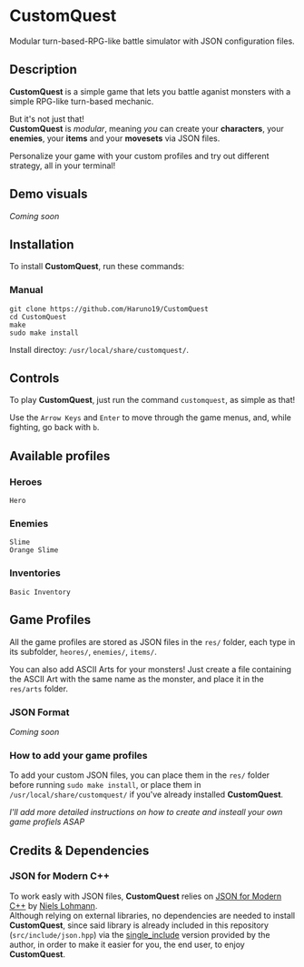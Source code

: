 # CustomQuest
Modular turn-based-RPG-like battle simulator with JSON configuration files.

## Description  
**CustomQuest** is a simple game that lets you battle aganist monsters with a simple RPG-like turn-based mechanic. 

But it's not just that!  
**CustomQuest** is _modular_, meaning _you_ can create your **characters**, your **enemies**, your **items** and your **movesets** via JSON files.  

Personalize your game with your custom profiles and try out different strategy, all in your terminal! 

## Demo visuals

_Coming soon_

## Installation
To install **CustomQuest**, run these commands:

### Manual
```
git clone https://github.com/Haruno19/CustomQuest
cd CustomQuest
make
sudo make install
```
Install directoy: ``/usr/local/share/customquest/``.

## Controls
To play **CustomQuest**, just run the command ``customquest``, as simple as that!

Use the ``Arrow Keys`` and ``Enter`` to move through the game menus, and, while fighting, go back with ``b``.

## Available profiles
### Heroes  
```
Hero
```

### Enemies  
```
Slime
Orange Slime
```

### Inventories  
```
Basic Inventory
```

## Game Profiles
All the game profiles are stored as JSON files in the ``res/`` folder, each type in its subfolder, ``heores/``, ``enemies/``, ``items/``. 
  
You can also add ASCII Arts for your monsters! 
Just create a file containing the ASCII Art with the same name as the monster, and place it in the ``res/arts`` folder. 

### JSON Format
_Coming soon_
### How to add your game profiles
To add your custom JSON files, you can place them in the ``res/`` folder before running ``sudo make install``, or place them in ``/usr/local/share/customquest/`` if you've already installed **CustomQuest**.

_I'll add more detailed instructions on how to create and insteall your own game profiels ASAP_
  
## Credits & Dependencies

### JSON for Modern C++
To work easly with JSON files, **CustomQuest** relies on [JSON for Modern C++](https://github.com/nlohmann/json) by [Niels Lohmann](https://github.com/nlohmann).   
Although relying on external libraries, no dependencies are needed to install **CustomQuest**, since said library is already included in this repository (``src/include/json.hpp``) via the [single_include](https://github.com/nlohmann/json/blob/develop/single_include/nlohmann/json.hpp) version provided by the author, in order to make it easier for you, the end user, to enjoy **CustomQuest**.
